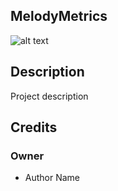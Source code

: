 MelodyMetrics
------------


![alt text](https://badgen.net/badge/python/3.10.11/cyan?icon=pypi)


## Description

Project description


## Credits

### Owner
- Author Name <Author Mail>
